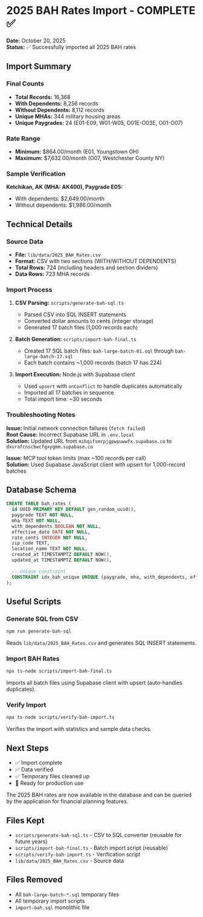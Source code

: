 # 2025 BAH Rates Import - COMPLETE ✅

**Date:** October 20, 2025  
**Status:** ✅ Successfully imported all 2025 BAH rates

## Import Summary

### Final Counts
- **Total Records:** 16,368
- **With Dependents:** 8,256 records
- **Without Dependents:** 8,112 records
- **Unique MHAs:** 344 military housing areas
- **Unique Paygrades:** 24 (E01-E09, W01-W05, O01E-O03E, O01-O07)

### Rate Range
- **Minimum:** $864.00/month (E01, Youngstown OH)
- **Maximum:** $7,632.00/month (O07, Westchester County NY)

### Sample Verification
**Ketchikan, AK (MHA: AK400), Paygrade E05:**
- With dependents: $2,649.00/month
- Without dependents: $1,986.00/month

## Technical Details

### Source Data
- **File:** `lib/data/2025_BAH_Rates.csv`
- **Format:** CSV with two sections (WITH/WITHOUT DEPENDENTS)
- **Total Rows:** 724 (including headers and section dividers)
- **Data Rows:** 723 MHA records

### Import Process

1. **CSV Parsing:** `scripts/generate-bah-sql.ts`
   - Parsed CSV into SQL INSERT statements
   - Converted dollar amounts to cents (integer storage)
   - Generated 17 batch files (1,000 records each)

2. **Batch Generation:** `scripts/import-bah-final.ts`
   - Created 17 SQL batch files: `bah-large-batch-01.sql` through `bah-large-batch-17.sql`
   - Each batch contains ~1,000 records (batch 17 has 224)

3. **Import Execution:** Node.js with Supabase client
   - Used `upsert` with `onConflict` to handle duplicates automatically
   - Imported all 17 batches in sequence
   - Total import time: ~30 seconds

### Troubleshooting Notes

**Issue:** Initial network connection failures (`fetch failed`)  
**Root Cause:** Incorrect Supabase URL in `.env.local`  
**Solution:** Updated URL from `mihqifsmrpjgpwpuwwfx.supabase.co` to `dxurafcnscbwcfgxygmm.supabase.co`

**Issue:** MCP tool token limits (max ~100 records per call)  
**Solution:** Used Supabase JavaScript client with upsert for 1,000-record batches

## Database Schema

```sql
CREATE TABLE bah_rates (
  id UUID PRIMARY KEY DEFAULT gen_random_uuid(),
  paygrade TEXT NOT NULL,
  mha TEXT NOT NULL,
  with_dependents BOOLEAN NOT NULL,
  effective_date DATE NOT NULL,
  rate_cents INTEGER NOT NULL,
  zip_code TEXT,
  location_name TEXT NOT NULL,
  created_at TIMESTAMPTZ DEFAULT NOW(),
  updated_at TIMESTAMPTZ DEFAULT NOW(),
  
  -- Unique constraint
  CONSTRAINT idx_bah_unique UNIQUE (paygrade, mha, with_dependents, effective_date)
);
```

## Useful Scripts

### Generate SQL from CSV
```bash
npm run generate-bah-sql
```
Reads `lib/data/2025_BAH_Rates.csv` and generates SQL INSERT statements.

### Import BAH Rates
```bash
npx ts-node scripts/import-bah-final.ts
```
Imports all batch files using Supabase client with upsert (auto-handles duplicates).

### Verify Import
```bash
npx ts-node scripts/verify-bah-import.ts
```
Verifies the import with statistics and sample data checks.

## Next Steps

- ✅ Import complete
- ✅ Data verified
- ✅ Temporary files cleaned up
- 🔄 Ready for production use

The 2025 BAH rates are now available in the database and can be queried by the application for financial planning features.

## Files Kept

- `scripts/generate-bah-sql.ts` - CSV to SQL converter (reusable for future years)
- `scripts/import-bah-final.ts` - Batch import script (reusable)
- `scripts/verify-bah-import.ts` - Verification script
- `lib/data/2025_BAH_Rates.csv` - Source data

## Files Removed

- All `bah-large-batch-*.sql` temporary files
- All temporary import scripts
- `import-bah.sql` monolithic file

